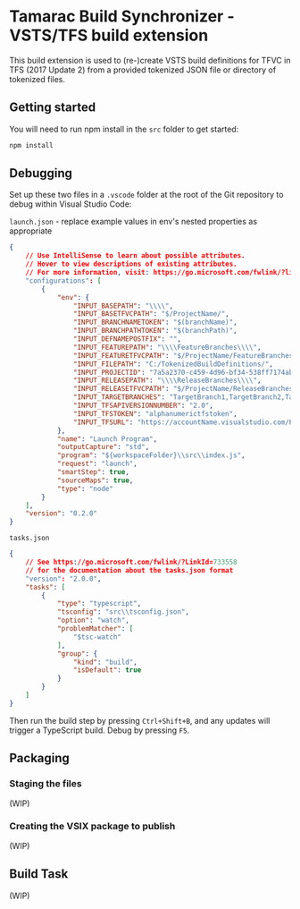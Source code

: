 # Tamarac Build Synchronizer - VSTS/TFS build extension

This build extension is used to (re-)create VSTS build definitions for TFVC in TFS (2017 Update 2) from 
a provided tokenized JSON file or directory of tokenized files.

## Getting started

You will need to run npm install in the `src` folder to get started:

```bash
npm install
```

## Debugging

Set up these two files in a `.vscode` folder at the root of the Git repository to debug within Visual Studio Code:

`launch.json` - replace example values in env's nested properties as appropriate

```json
{
    // Use IntelliSense to learn about possible attributes.
    // Hover to view descriptions of existing attributes.
    // For more information, visit: https://go.microsoft.com/fwlink/?linkid=830387
    "configurations": [
        {
            "env": {
                "INPUT_BASEPATH": "\\\\",
                "INPUT_BASETFVCPATH": "$/ProjectName/",
                "INPUT_BRANCHNAMETOKEN": "$(branchName)",
                "INPUT_BRANCHPATHTOKEN": "$(branchPath)",
                "INPUT_DEFNAMEPOSTFIX": "",
                "INPUT_FEATUREPATH": "\\\\FeatureBranches\\\\",
                "INPUT_FEATURETFVCPATH": "$/ProjectName/FeatureBranches/",
                "INPUT_FILEPATH": "C:/TokenizedBuildDefinitions/",
                "INPUT_PROJECTID": "7a5a2370-c459-4d96-bf34-538ff7174aba",
                "INPUT_RELEASEPATH": "\\\\ReleaseBranches\\\\",
                "INPUT_RELEASETFVCPATH": "$/ProjectName/ReleaseBranches/",
                "INPUT_TARGETBRANCHES": "TargetBranch1,TargetBranch2,TargetBranch3",
                "INPUT_TFSAPIVERSIONNUMBER": "2.0",
                "INPUT_TFSTOKEN": "alphanumerictfstoken",
                "INPUT_TFSURL": "https://accountName.visualstudio.com/ProjectName/"
            },
            "name": "Launch Program",
            "outputCapture": "std",
            "program": "${workspaceFolder}\\src\\index.js",
            "request": "launch",
            "smartStep": true,
            "sourceMaps": true,
            "type": "node"
        }
    ],
    "version": "0.2.0"
}
```

`tasks.json`

```json
{
    // See https://go.microsoft.com/fwlink/?LinkId=733558
    // for the documentation about the tasks.json format
    "version": "2.0.0",
    "tasks": [
        {
            "type": "typescript",
            "tsconfig": "src\\tsconfig.json",
            "option": "watch",
            "problemMatcher": [
                "$tsc-watch"
            ],
            "group": {
                "kind": "build",
                "isDefault": true
            }
        }
    ]
}
```

Then run the build step by pressing `Ctrl+Shift+B`, and any updates will trigger a TypeScript build. Debug by pressing `F5`.

## Packaging

### Staging the files

(WIP)

### Creating the VSIX package to publish

(WIP)

## Build Task

(WIP)